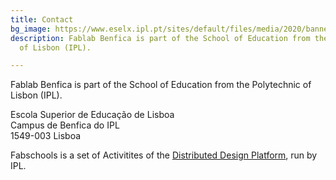 ```yaml
---
title: Contact
bg_image: https://www.eselx.ipl.pt/sites/default/files/media/2020/banner_site_dro-08.jpg
description: Fablab Benfica is part of the School of Education from the Polytechnic
  of Lisbon (IPL).

---
```

Fablab Benfica is part of the School of Education from the Polytechnic of Lisbon (IPL).

Escola Superior de Educação de Lisboa  
Campus de Benfica do IPL   
1549-003 Lisboa

Fabschools is a set of Activitites of the [Distributed Design Platform](https://distributeddesign.eu), run by IPL.